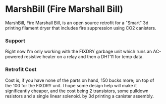 # MarshBill (Fire Marshall Bill)
MarshBill, Fire Marshall Bill, is an open source retrofit for a "Smart" 3d printing filament dryer that includes fire suppression using CO2 canisters.

### Support
Right now I'm only working with the FIXDRY garbage unit which runs an AC-powered resistive heater on a relay and then a DHT11 for temp data.

### Retrofit Cost
Cost is, if you have none of the parts on hand, 150 bucks more; on top of the 100 for the FIXDRY unit.  I hope some design help will make it significantly cheaper, and the cost being 2 transistors, some pulldown resistors and a single linear solenoid. by 3d printing a canister assembly.
